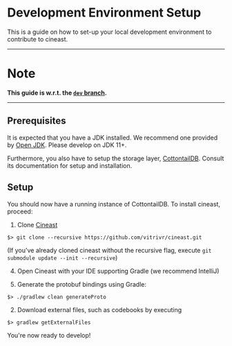 # Development Environment Setup

This is a guide on how to set-up your local development environment to contribute to cineast.

---

# Note

**This guide is w.r.t. the [`dev` branch](https://github.com/vitrivr/cineast/tree/dev).**

---

## Prerequisites

It is expected that you have a JDK installed.
We recommend one provided by [Open JDK](https://openjdk.java.net/install/). Please develop on JDK 11+.

Furthermore, you also have to setup the storage layer, [CottontailDB](https://github.com/vitrivr/cottontaildb). Consult its documentation for setup and installation.

## Setup

You should now have a running instance of CottontailDB. To install cineast, proceed:

1. Clone [Cineast](https://github.com/vitrivr/cineast.git)

```
$> git clone --recursive https://github.com/vitrivr/cineast.git
```
(If you've already cloned cineast without the recursive flag, execute ```git submodule update --init --recursive```)

4. Open Cineast with your IDE supporting Gradle (we recommend IntelliJ)

5. Generate the protobuf bindings using Gradle:
```
$> ./gradlew clean generateProto
```

2. Download external files, such as codebooks by executing
```
$> gradlew getExternalFiles
````
You're now ready to develop!